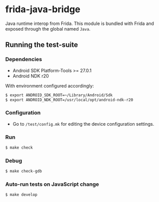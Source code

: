 # frida-java-bridge

Java runtime interop from Frida. This module is bundled with Frida and exposed
through the global named `Java`.

## Running the test-suite

### Dependencies

- Android SDK Platform-Tools >= 27.0.1
- Android NDK r20

With environment configured accordingly:

```sh
$ export ANDROID_SDK_ROOT=~/Library/Android/Sdk
$ export ANDROID_NDK_ROOT=/usr/local/opt/android-ndk-r20
```

### Configuration

 - Go to `/test/config.mk` for editing the device configuration settings.

### Run

```sh
$ make check
```

### Debug

```sh
$ make check-gdb
```

### Auto-run tests on JavaScript change

```sh
$ make develop
```
